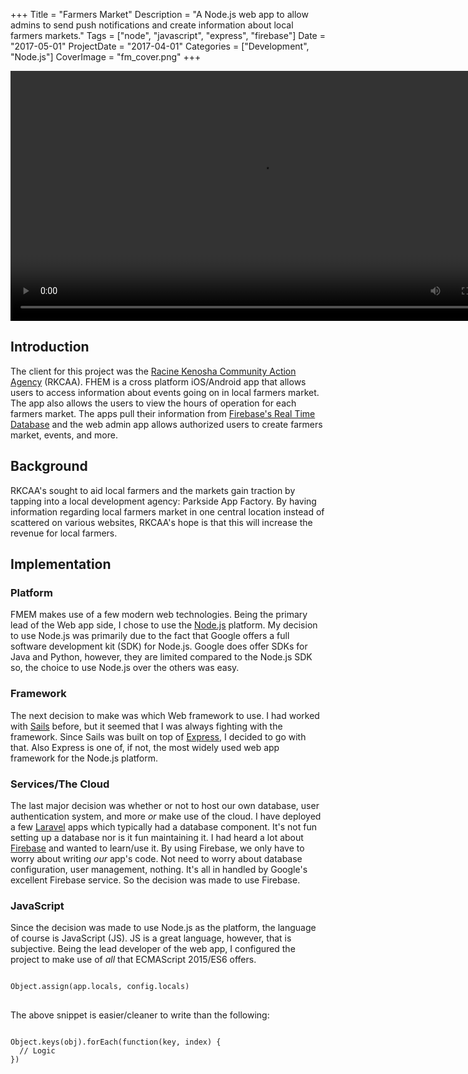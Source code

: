 +++
Title = "Farmers Market"
Description = "A Node.js web app to allow admins to send push notifications and create information about local farmers markets."
Tags = ["node", "javascript", "express", "firebase"]
Date = "2017-05-01"
ProjectDate = "2017-04-01"
Categories = ["Development", "Node.js"]
CoverImage = "fm_cover.png"
+++

<video src="/media/fm_video.webm" autoplay controls loop height="400px">Sorry, your browser doesn't support embedded videos.</video>

## Introduction

The client for this project was the [Racine Kenosha Community Action Agency](http://www.rkcaa.org/) (RKCAA). FHEM is a cross platform iOS/Android app that allows users to access information about events going on in local farmers market. The app also allows the users to view the hours of operation for each farmers market. The apps pull their information from [Firebase's Real Time Database](https://firebase.google.com/docs/database/) and the web admin app allows authorized users to create farmers market, events, and more.

## Background

RKCAA's sought to aid local farmers and the markets gain traction by tapping into a local development agency: Parkside App Factory. By having information regarding local farmers market in one central location instead of scattered on various websites, RKCAA's hope is that this will increase the revenue for local farmers.

## Implementation

### Platform

FMEM makes use of a few modern web technologies. Being the primary lead of the Web app side, I chose to use the [Node.js](https://nodejs.org/) platform. My decision to use Node.js was primarily due to the fact that Google offers a full software development kit (SDK) for Node.js. Google does offer SDKs for Java and Python, however, they are limited compared to the Node.js SDK so, the choice to use Node.js over the others was easy.

### Framework

The next decision to make was which Web framework to use. I had worked with [Sails](http://sailsjs.com/) before, but it seemed that I was always fighting with the framework. Since Sails was built on top of [Express](http://expressjs.com/), I decided to go with that. Also Express is one of, if not, the most widely used web app framework for the Node.js platform.

### Services/The Cloud

The last major decision was whether or not to host our own database, user authentication system, and more <i>or</i> make use of the cloud. I have deployed a few [Laravel](https://laravel.com/) apps which typically had a database component. It's not fun setting up a database nor is it fun maintaining it. I had heard a lot about [Firebase](https://firebase.google.com/) and wanted to learn/use it. By using Firebase, we only have to worry about writing _our_ app's code. Not need to worry about database configuration, user management, nothing. It's all in handled by Google's excellent Firebase service. So the decision was made to use Firebase.

### JavaScript

Since the decision was made to use Node.js as the platform, the language of course is JavaScript (JS). JS is a great language, however, that is subjective. Being the lead developer of the web app, I configured the project to make use of _all_ that ECMAScript 2015/ES6 offers.

<pre>
<code data-language="javascript" class="github">
Object.assign(app.locals, config.locals)
</code>
</pre>

The above snippet is easier/cleaner to write than the following:

<pre>
<code data-language="javascript" class="github">
Object.keys(obj).forEach(function(key, index) {
  // Logic
})
</code>
</pre>
